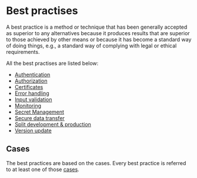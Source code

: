 # Best practises
A best practice is a method or technique that has been generally accepted as superior to any alternatives because it produces results that are superior to those achieved by other means or because it has become a standard way of doing things,
e.g., a standard way of complying with legal or ethical requirements.

All the best practises are listed below:
- [Authentication](/bestpractices/authentication)
- [Authorization](/bestpractices/authorization)
- [Certificates](/bestpractices/certificates)
- [Error handling](/bestpractices/errorhandling)
- [Input validation](/bestpractices/inputvalidation)
- [Monitoring](/bestpractices/monitoring)
- [Secret Management](/bestpractices/secretmanagement)
- [Secure data transfer](/bestpractices/securedatatransfer)
- [Split development & production](/bestpractices/splitdevprod)
- [Version update](/bestpractices/versionupdate)

## Cases
The best practices are based on the cases. Every best practice is referred to at least one of those [cases](/cases).



